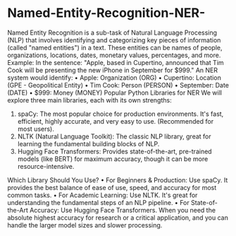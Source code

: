 # Named-Entity-Recognition-NER-
Named Entity Recognition is a sub-task of Natural Language Processing (NLP) that involves identifying and categorizing key pieces of information (called "named entities") in a text.
These entities can be names of people, organizations, locations, dates, monetary values, percentages, and more.
Example:
In the sentence:
"Apple, based in Cupertino, announced that Tim Cook will be presenting the new iPhone in September for $999."
An NER system would identify:
•	Apple: Organization (ORG)
•	Cupertino: Location (GPE - Geopolitical Entity)
•	Tim Cook: Person (PERSON)
•	September: Date (DATE)
•	$999: Money (MONEY)
Popular Python Libraries for NER
We will explore three main libraries, each with its own strengths:
1.	spaCy: The most popular choice for production environments. It's fast, efficient, highly accurate, and very easy to use. (Recommended for most users).
2.	NLTK (Natural Language Toolkit): The classic NLP library, great for learning the fundamental building blocks of NLP.
3.	Hugging Face Transformers: Provides state-of-the-art, pre-trained models (like BERT) for maximum accuracy, though it can be more resource-intensive.

Which Library Should You Use?
•	For Beginners & Production: Use spaCy. It provides the best balance of ease of use, speed, and accuracy for most common tasks.
•	For Academic Learning: Use NLTK. It's great for understanding the fundamental steps of an NLP pipeline.
•	For State-of-the-Art Accuracy: Use Hugging Face Transformers. When you need the absolute highest accuracy for research or a critical application, and you can handle the larger model sizes and slower processing.

